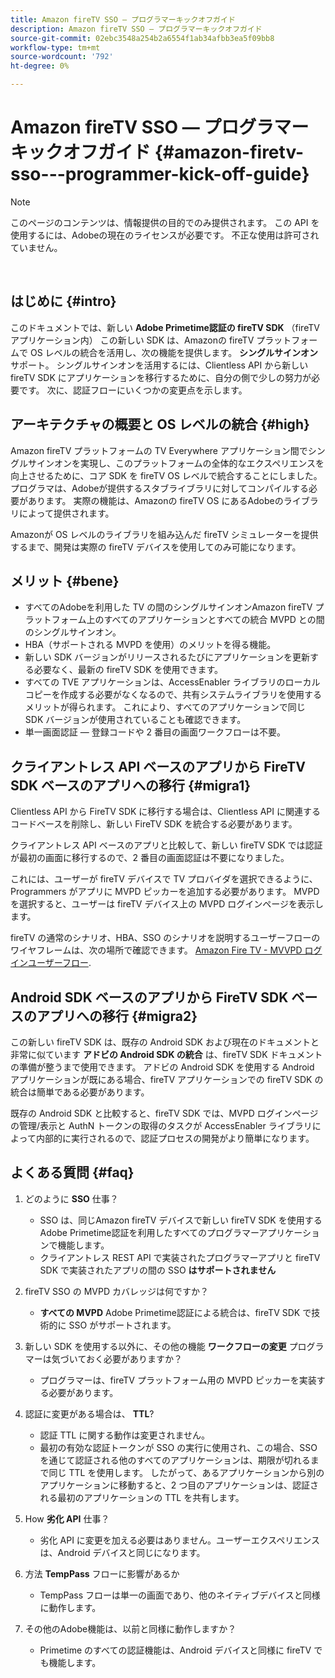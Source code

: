 ```yaml
---
title: Amazon fireTV SSO — プログラマーキックオフガイド
description: Amazon fireTV SSO — プログラマーキックオフガイド
source-git-commit: 02ebc3548a254b2a6554f1ab34afbb3ea5f09bb8
workflow-type: tm+mt
source-wordcount: '792'
ht-degree: 0%

---
```


# Amazon fireTV SSO — プログラマーキックオフガイド {#amazon-firetv-sso---programmer-kick-off-guide}

>[!NOTE]
>
>このページのコンテンツは、情報提供の目的でのみ提供されます。 この API を使用するには、Adobeの現在のライセンスが必要です。 不正な使用は許可されていません。

</br>

## はじめに {#intro}

このドキュメントでは、新しい **Adobe Primetime認証の fireTV SDK** （fireTV アプリケーション内） この新しい SDK は、Amazonの fireTV プラットフォームで OS レベルの統合を活用し、次の機能を提供します。 **シングルサインオン** サポート。 シングルサインオンを活用するには、Clientless API から新しい fireTV SDK にアプリケーションを移行するために、自分の側で少しの努力が必要です。 次に、認証フローにいくつかの変更点を示します。

## アーキテクチャの概要と OS レベルの統合 {#high}

Amazon fireTV プラットフォームの TV Everywhere アプリケーション間でシングルサインオンを実現し、このプラットフォームの全体的なエクスペリエンスを向上させるために、コア SDK を fireTV OS レベルで統合することにしました。 プログラマは、Adobeが提供するスタブライブラリに対してコンパイルする必要があります。 実際の機能は、Amazonの fireTV OS にあるAdobeのライブラリによって提供されます。

Amazonが OS レベルのライブラリを組み込んだ fireTV シミュレーターを提供するまで、開発は実際の fireTV デバイスを使用してのみ可能になります。

## メリット {#bene}

* すべてのAdobeを利用した TV の間のシングルサインオンAmazon fireTV プラットフォーム上のすべてのアプリケーションとすべての統合 MVPD との間のシングルサインオン。
* HBA（サポートされる MVPD を使用）のメリットを得る機能。
* 新しい SDK バージョンがリリースされるたびにアプリケーションを更新する必要なく、最新の fireTV SDK を使用できます。
* すべての TVE アプリケーションは、AccessEnabler ライブラリのローカルコピーを作成する必要がなくなるので、共有システムライブラリを使用するメリットが得られます。 これにより、すべてのアプリケーションで同じ SDK バージョンが使用されていることも確認できます。
* 単一画面認証 — 登録コードや 2 番目の画面ワークフローは不要。

## クライアントレス API ベースのアプリから FireTV SDK ベースのアプリへの移行 {#migra1}

Clientless API から FireTV SDK に移行する場合は、Clientless API に関連するコードベースを削除し、新しい FireTV SDK を統合する必要があります。

クライアントレス API ベースのアプリと比較して、新しい fireTV SDK では認証が最初の画面に移行するので、2 番目の画面認証は不要になりました。

これには、ユーザーが fireTV デバイスで TV プロバイダを選択できるように、Programmers がアプリに MVPD ピッカーを追加する必要があります。 MVPD を選択すると、ユーザーは fireTV デバイス上の MVPD ログインページを表示します。

fireTV の通常のシナリオ、HBA、SSO のシナリオを説明するユーザーフローのワイヤフレームは、次の場所で確認できます。 [Amazon Fire TV - MVVPD ログインユーザーフロー](https://xd.adobe.com/view/9058288e-4b67-43a1-9d5b-5f76ede6c51e/).

## Android SDK ベースのアプリから FireTV SDK ベースのアプリへの移行 {#migra2}

この新しい fireTV SDK は、既存の Android SDK および現在のドキュメントと非常に似ています **アドビの Android SDK の統合** <!--http://tve.helpdocsonline.com/android-technical-overview-->は、fireTV SDK ドキュメントの準備が整うまで使用できます。 アドビの Android SDK を使用する Android アプリケーションが既にある場合、fireTV アプリケーションでの fireTV SDK の統合は簡単である必要があります。

既存の Android SDK と比較すると、fireTV SDK では、MVPD ログインページの管理/表示と AuthN トークンの取得のタスクが AccessEnabler ライブラリによって内部的に実行されるので、認証プロセスの開発がより簡単になります。

## よくある質問 {#faq}

1. どのように **SSO** 仕事？

   * SSO は、同じAmazon fireTV デバイスで新しい fireTV SDK を使用するAdobe Primetime認証を利用したすべてのプログラマーアプリケーションで機能します。
   * クライアントレス REST API で実装されたプログラマーアプリと fireTV SDK で実装されたアプリの間の SSO **はサポートされません**

1. fireTV SSO の MVPD カバレッジは何ですか？

   * **すべての MVPD** Adobe Primetime認証による統合は、fireTV SDK で技術的に SSO がサポートされます。

1. 新しい SDK を使用する以外に、その他の機能 **ワークフローの変更** プログラマーは気づいておく必要がありますか？

   * プログラマーは、fireTV プラットフォーム用の MVPD ピッカーを実装する必要があります。

1. 認証に変更がある場合は、 **TTL**?

   * 認証 TTL に関する動作は変更されません。
   * 最初の有効な認証トークンが SSO の実行に使用され、この場合、SSO を通じて認証される他のすべてのアプリケーションは、期限が切れるまで同じ TTL を使用します。 したがって、あるアプリケーションから別のアプリケーションに移動すると、2 つ目のアプリケーションは、認証される最初のアプリケーションの TTL を共有します。

1. How **劣化 API** 仕事？

   * 劣化 API に変更を加える必要はありません。ユーザーエクスペリエンスは、Android デバイスと同じになります。

1. 方法 **TempPass** フローに影響があるか

   * TempPass フローは単一の画面であり、他のネイティブデバイスと同様に動作します。

1. その他のAdobe機能は、以前と同様に動作しますか？

   * Primetime のすべての認証機能は、Android デバイスと同様に fireTV でも機能します。
